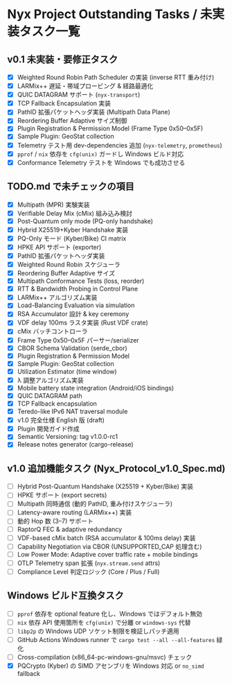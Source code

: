# Nyx Project Outstanding Tasks / 未実装タスク一覧

## v0.1 未実装・要修正タスク
- [x] Weighted Round Robin Path Scheduler の実装 (inverse RTT 重み付け)
- [x] LARMix++ 遅延・帯域プロービング & 経路最適化
- [x] QUIC DATAGRAM サポート (`nyx-transport`)
- [x] TCP Fallback Encapsulation 実装
- [x] PathID 拡張パケットヘッダ実装 (Multipath Data Plane)
- [x] Reordering Buffer Adaptive サイズ制御
- [x] Plugin Registration & Permission Model (Frame Type 0x50–0x5F)
- [x] Sample Plugin: GeoStat collection
- [x] Telemetry テスト用 dev-dependencies 追加 (`nyx-telemetry`, `prometheus`)
- [x] `pprof` / `nix` 依存を `cfg(unix)` ガードし Windows ビルド対応
- [x] Conformance Telemetry テストを Windows でも成功させる

## TODO.md で未チェックの項目
- [x] Multipath (MPR) 実験実装
- [x] Verifiable Delay Mix (cMix) 組み込み検討
- [x] Post-Quantum only mode (PQ-only handshake)
- [x] Hybrid X25519+Kyber Handshake 実装
- [x] PQ-Only モード (Kyber/Bike) CI matrix
- [x] HPKE API サポート (exporter)
- [x] PathID 拡張パケットヘッダ実装
- [x] Weighted Round Robin スケジューラ
- [x] Reordering Buffer Adaptive サイズ
- [x] Multipath Conformance Tests (loss, reorder)
- [x] RTT & Bandwidth Probing in Control Plane
- [x] LARMix++ アルゴリズム実装
- [x] Load-Balancing Evaluation via simulation
- [x] RSA Accumulator 設計 & key ceremony
- [x] VDF delay 100ms ラスタ実装 (Rust VDF crate)
- [x] cMix バッチコントローラ
- [x] Frame Type 0x50–0x5F パーサー/serializer
- [x] CBOR Schema Validation (serde_cbor)
- [x] Plugin Registration & Permission Model
- [x] Sample Plugin: GeoStat collection
- [x] Utilization Estimator (time window)
- [x] λ 調整アルゴリズム実装
- [x] Mobile battery state integration (Android/iOS bindings)
- [x] QUIC DATAGRAM path
- [x] TCP Fallback encapsulation
- [x] Teredo-like IPv6 NAT traversal module
- [x] v1.0 完全仕様 English 版 (draft)
- [x] Plugin 開発ガイド作成
- [x] Semantic Versioning: tag v1.0.0-rc1
- [x] Release notes generator (cargo-release)

## v1.0 追加機能タスク (Nyx_Protocol_v1.0_Spec.md)
- [ ] Hybrid Post-Quantum Handshake (X25519 + Kyber/Bike) 実装
- [ ] HPKE サポート (export secrets)
- [ ] Multipath 同時通信 (動的 PathID, 重み付けスケジューラ)
- [ ] Latency-aware routing (LARMix++) 実装
- [ ] 動的 Hop 数 (3–7) サポート
- [ ] RaptorQ FEC & adaptive redundancy
- [ ] VDF-based cMix batch (RSA accumulator & 100ms delay) 実装
- [ ] Capability Negotiation via CBOR (UNSUPPORTED_CAP 処理含む)
- [ ] Low Power Mode: Adaptive cover traffic rate + mobile bindings
- [ ] OTLP Telemetry span 拡張 (`nyx.stream.send` attrs)
- [ ] Compliance Level 判定ロジック (Core / Plus / Full)

## Windows ビルド互換タスク
- [ ] `pprof` 依存を optional feature 化し、Windows ではデフォルト無効
- [ ] `nix` 依存 API 使用箇所を `cfg(unix)` で分離 or `windows-sys` 代替
- [ ] `libp2p` の Windows UDP ソケット制限を検証しパッチ適用
- [ ] GitHub Actions Windows runner で `cargo test --all --all-features` 緑化
- [ ] Cross-compilation (x86_64-pc-windows-gnu/msvc) チェック
- [x] PQCrypto (Kyber) の SIMD アセンブリを Windows 対応 or `no_simd` fallback 